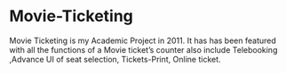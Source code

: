 Movie-Ticketing
===============

Movie Ticketing is my Academic Project in 2011. It has has been featured with all the functions of a Movie ticket’s counter also include  Telebooking ,Advance UI of seat selection, Tickets-Print,  Online ticket.
